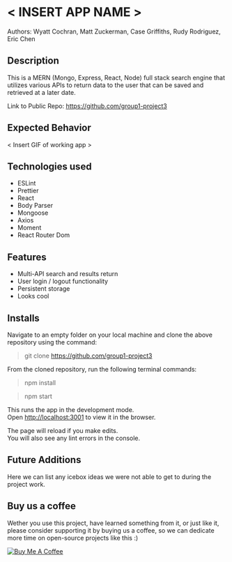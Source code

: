 #  < INSERT APP NAME >

Authors: Wyatt Cochran, Matt Zuckerman, Case Griffiths, Rudy Rodriguez, Eric Chen

## Description

This is a MERN (Mongo, Express, React, Node) full stack search engine that utilizes various APIs to return data to the user that can be saved and retrieved at a later date.

Link to Public Repo:
https://github.com/group1-project3

## Expected Behavior

< Insert GIF of working app > 

## Technologies used
- ESLint
- Prettier
- React
- Body Parser
- Mongoose
- Axios
- Moment
- React Router Dom

## Features

- Multi-API search and results return
- User login / logout functionality
- Persistent storage
- Looks cool


## Installs

Navigate to an empty folder on your local machine and clone the above repository using the command:
> git clone https://github.com/group1-project3

From the cloned repository, run the following terminal commands:

> npm install

> npm start

This runs the app in the development mode.<br>
Open [http://localhost:3001](http://localhost:3001) to view it in the browser.

The page will reload if you make edits.<br>
You will also see any lint errors in the console.

## Future Additions

Here we can list any icebox ideas we were not able to get to during the project work.


## Buy us a coffee

Wether you use this project, have learned something from it, or just like it, please consider supporting it by buying us a coffee, so we can dedicate more time on open-source projects like this :)

<a href="buymeacoff.ee/WFJGY849o" target="_blank"><img src="https://www.buymeacoffee.com/assets/img/custom_images/orange_img.png" alt="Buy Me A Coffee" style="height: auto !important;width: auto !important;" ></a>